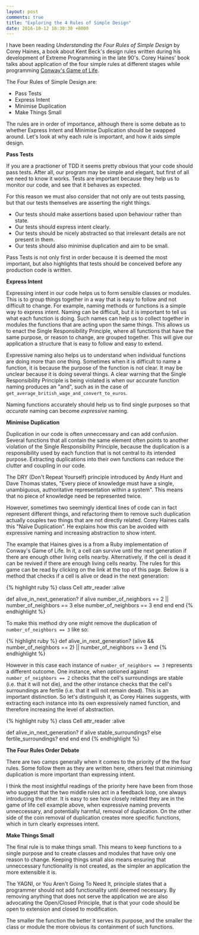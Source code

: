 ```yaml
---
layout: post
comments: true
title: "Exploring the 4 Rules of Simple Design"
date: 2016-10-12 10:30:30 +0000
---
```


I have been reading <i>Understanding the Four Rules of Simple Design</i> by Corey Haines, a book about Kent Beck's design rules written during his development of Extreme Programming in the late 90's. Corey Haines' book talks about application of the four simple rules at different stages while programming [Conway's Game of Life][conway-game-of-life].

The Four Rules of Simple Design are:

* Pass Tests
* Express Intent
* Minimise Duplication
* Make Things Small

The rules are in order of importance, although there is some debate as to whether Express Intent and Minimise Duplication should be swapped around. Let's look at why each rule is important, and how it aids simple design.

<strong>Pass Tests</strong>

If you are a practioner of TDD it seems pretty obvious that your code should pass tests. After all, our program may be simple and elegant, but first of all we need to know it works. Tests are important because they help us to monitor our code, and see that it behaves as expected. 

For this reason we must also consider that not only are out tests passing, but that our tests themselves are asserting the right things. 

* Our tests should make assertions based upon behaviour rather than state. 
* Our tests should express intent clearly. 
* Our tests should be nicely abstracted so that irrelevant details are not present in them. 
* Our tests should also minimise duplication and aim to be small.

Pass Tests is not only first in order because it is deemed the most important, but also highlights that tests should be conceived before any production code is written.

<strong>Express Intent</strong>

Expressing intent in our code helps us to form sensible classes or modules. This is to group things together in a way that is easy to follow and not difficult to change. For example, naming methods or functions is a simple way to express intent. Naming can be difficult, but it is important to tell us what each function is doing. Such names can help us to collect together in modules the functions that are acting upon the same things. This allows us to enact the Single Responsibility Principle, where all functions that have the same purpose, or reason to change, are grouped together. This will give our application a structure that is easy to follow and easy to extend.

Expressive naming also helps us to understand when individual functions are doing more than one thing. Sometimes when it is difficult to name a function, it is because the purpose of the function is not clear. It may be unclear because it is doing several things. A clear warning that the Single Responsibility Principle is being violated is when our accurate function naming produces an "and", such as in the case of `get_average_british_wage_and_convert_to_euros`.

Naming functions accurately should help us to find single purposes so that <i>accurate</i> naming can become <i>expressive</i> naming.

<strong>Minimise Duplication</strong>

Duplication in our code is often unneccessary and can add confusion. Several functions that all contain the same element often points to another violation of the Single Responsibility Principle, because the duplication is a responsibility used by each function that is not central to its intended purpose. Extracting duplications into their own functions can reduce the clutter and coupling in our code. 

The DRY (Don't Repeat Yourself) principle introduced by Andy Hunt and Dave Thomas states, "Every piece of knowledge must have a single, unambiguous, authoritative representation within a system". This means that no piece of knowledge need be represented twice. 

However, sometimes two seemingly identical lines of code can in fact represent different things, and refactoring them to remove such duplication actually couples two things that are not directly related. Corey Haines calls this "Naïve Duplication". He explains how this can be avoided with expressive naming and increasing abstraction to show intent. 

The example that Haines gives is a from a Ruby implementation of Conway's Game of Life. In it, a cell can survive until the next generation if there are enough other living cells nearby. Alternatively, if the cell is dead it can be revived if there are enough living cells nearby. The rules for this game can be read by clicking on the link at the top of this page. Below is a method that checks if a cell is alive or dead in the next generation:

{% highlight ruby %}
class Cell
  attr_reader :alive

  def alive_in_next_generation? 
    if alive
      number_of_neighbors == 2 || number_of_neighbors == 3
    else
      number_of_neighbors == 3
    end
  end
end
{% endhighlight %}

To make this method dry one might remove the duplication of `number_of_neighbors == 3` like so:

{% highlight ruby %}
  def alive_in_next_generation?
    (alive && number_of_neighbors == 2) ||
		  number_of_neighbors == 3
  end
{% endhighlight %}

However in this case each instance of `number_of_neighbors == 3` represents a different outcome. One instance, when optioned against `number_of_neighbors == 2` checks that the cell's surroundings are stable (i.e. that it will not die), and the other instance checks that the cell's surroundings are fertile (i.e. that it will not remain dead). This is an important distinction. So let's distinguish it, as Corey Haines suggests, with extracting each instance into its own expressively named function, and therefore increasing the level of abstraction.


{% highlight ruby %}
class Cell
  attr_reader :alive

  def alive_in_next_generation? 
    if alive
      stable_surroundings?
    else
      fertile_surroundings?
    end
  end
end
{% endhighlight %}

<strong>The Four Rules Order Debate</strong>

There are two camps generally when it comes to the priority of the the four rules. Some follow them as they are written here, others feel that minimising duplication is more important than expressing intent. 

I think the most insightful readings of the priority here have been from those who suggest that the two middle rules act in a feedback loop, one always introducing the other. It is easy to see how closely related they are in the game of life cell example above, when expressive naming prevents unneccessary, and potentially harmful, removal of duplication. On the other side of the coin removal of duplication creates more specific functions, which in turn clearly expresses intent.

<strong>Make Things Small</strong>

The final rule is to make things small. This means to keep functions to a single purpose and to create classes and modules that have only one reason to change. Keeping things small also means ensuring that unneccessary functionality is not created, as the simpler an application the more extensible it is. 

The YAGNI, or You Aren't Going To Need It, principle states that a programmer should not add functionality until deemed necessary. By removing anything that does not serve the application we are also advocating the Open/Closed Principle, that is that your code should be open to extension and closed to modification. 

The smaller the function the better it serves its purpose, and the smaller the class or module the more obvious its containment of such functions.

[conway-game-of-life]:https://en.wikipedia.org/wiki/Conway%27s_Game_of_Life
